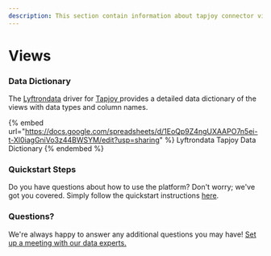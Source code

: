 ```yaml
---
description: This section contain information about tapjoy connector views information
---
```


# Views

### Data Dictionary

The [Lyftrondata](https://www.lyftrondata.com/) driver for [Tapjoy](https://www.lyftrondata.com/integration/Tapjoy/)[ ](https://www.lyftrondata.com/integration/tapjoy/)provides a detailed data dictionary of the views with data types and column names.

{% embed url="https://docs.google.com/spreadsheets/d/1EoQp9Z4ngUXAAPO7n5ei-t-Xl0iagGniVo3z44BWSYM/edit?usp=sharing" %}
Lyftrondata Tapjoy Data Dictionary
{% endembed %}

### Quickstart Steps

Do you have questions about how to use the platform? Don't worry; we've got you covered. Simply follow the quickstart instructions [here](../../../../quickstart-steps.md).

### Questions? <a href="#questions" id="questions"></a>

We're always happy to answer any additional questions you may have! [Set up a meeting with our data experts.](https://www.lyftrondata.com/book-a-meeting/)


